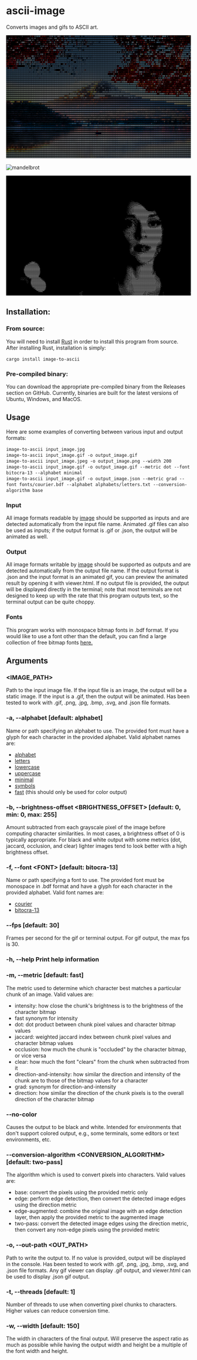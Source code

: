 # ascii-image
Converts images and gifs to ASCII art.

![mount-fuji](gallery/fuji.png)

![mandelbrot](gallery/mandelbrot_small.gif)

![saint-vincent](gallery/stvincent_bw.gif)

## Installation:
### From source:
You will need to install [Rust](https://www.rust-lang.org/learn/get-started) in order to install this program from source. 
After installing Rust, installation is simply:
```
cargo install image-to-ascii
```
### Pre-compiled binary:
You can download the appropriate pre-compiled binary from the Releases section on GitHub. Currently, binaries are built for the latest versions of Ubuntu, Windows, and MacOS.

## Usage
Here are some examples of converting between various input and output formats:
```
image-to-ascii input_image.jpg
image-to-ascii input_image.gif -o output_image.gif
image-to-ascii input_image.jpeg -o output_image.png --width 200
image-to-ascii input_image.gif -o output_image.gif --metric dot --font bitocra-13 --alphabet minimal
image-to-ascii input_image.gif -o output_image.json --metric grad --font fonts/courier.bdf --alphabet alphabets/letters.txt --conversion-algorithm base
```

### Input
All image formats readable by [image](https://docs.rs/image/latest/image/) should be supported as inputs and are detected automatically from the input file name.
Animated .gif files can also be used as inputs; if the output format is .gif or .json, the output will be animated as well.

### Output
All image formats writable by [image](https://docs.rs/image/latest/image/) should be supported as outputs and are detected automatically from the output file name.
If the output format is .json and the input format is an animated gif, you can preview the animated result by opening it with viewer.html.
If no output file is provided, the output will be displayed directly in the terminal; note that most terminals are not designed to keep up with the rate that this program outputs text, so the terminal output can be quite choppy. 

### Fonts
This program works with monospace bitmap fonts in .bdf format. 
If you would like to use a font other than the default, you can find a large collection of free bitmap fonts [here.](https://github.com/Tecate/bitmap-fonts)

## Arguments
### <IMAGE_PATH>
Path to the input image file. If the input file is an image, the output will be a static image. If the input is a .gif, then the output will be animated. Has been tested to work with .gif, .png, .jpg, .bmp, .svg, and .json file formats.

### -a, --alphabet <ALPHABET>            [default: alphabet]
Name or path specifying an alphabet to use. The provided font must have a glyph for each character in the provided alphabet. Valid alphabet names are:
- [alphabet](alphabets/alphabet.txt)
- [letters](alphabets/letters.txt)
- [lowercase](alphabets/lowercase.txt)
- [uppercase](alphabets/uppercase.txt)
- [minimal](alphabets/minimal.txt)
- [symbols](alphabets/symbols.txt)
- [fast](alphabets/fast.txt) (this should only be used for color output)

### -b, --brightness-offset <BRIGHTNESS_OFFSET>    [default: 0, min: 0, max: 255]
Amount subtracted from each grayscale pixel of the image before computing character similarities. In most cases, a brightness offset of 0 is typically appropriate. For black and white output with some metrics (dot, jaccard, occlusion, and clear) lighter images tend to look better with a high brightness offset.

### -f, --font \<FONT>                    [default: bitocra-13]
Name or path specifying a font to use. The provided font must be monospace in .bdf format and have a glyph for each character in the provided alphabet. Valid font names are:
- [courier](fonts/courier.bdf)
- [bitocra-13](fonts/bitocra-13.bdf)

### --fps <FPS>                                [default: 30]
Frames per second for the gif or terminal output. For gif output, the max fps is 30.

### -h, --help                                     Print help information

### -m, --metric <METRIC>                          [default: fast]
The metric used to determine which character best matches a particular chunk of an image. Valid values are:
- intensity:               how close the chunk's brightness is to the brightness of the character bitmap
- fast                     synonym for intensity
- dot:                     dot product between chunk pixel values and character bitmap values
- jaccard:                 weighted jaccard index between chunk pixel values and character bitmap values
- occlusion:               how much the chunk is "occluded" by the character bitmap, or vice versa
- clear:                   how much the font "clears" from the chunk when subtracted from it
- direction-and-intensity: how similar the direction and intensity of the chunk are to those of the bitmap values for a character
- grad:                    synonym for direction-and-intensity
- direction:               how similar the direction of the chunk pixels is to the overall direction of the character bitmap

### --no-color
Causes the output to be black and white. Intended for environments that don't support colored output, e.g., some terminals, some editors or text environments, etc. 

### --conversion-algorithm <CONVERSION_ALGORITHM>  [default: two-pass]
The algorithm which is used to convert pixels into characters. Valid values are:
- base:           convert the pixels using the provided metric only
- edge:           perform edge detection, then convert the detected image edges using the direction metric
- edge-augmented: combine the original image with an edge detection layer, then apply the provided metric to the augmented image
- two-pass:       convert the detected image edges using the direction metric, then convert any non-edge pixels using the provided metric

### -o, --out-path <OUT_PATH>
Path to write the output to. If no value is provided, output will be displayed in the console. Has been tested to work with .gif, .png, .jpg, .bmp, .svg, and .json file formats. Any gif viewer can display .gif output, and viewer.html can be used to display .json gif output.

### -t, --threads <THREADS>                        [default: 1]
Number of threads to use when converting pixel chunks to characters. Higher values can reduce conversion time.

### -w, --width <WIDTH>                            [default: 150]
The width in characters of the final output. Will preserve the aspect ratio as much as possible while having the output width and height be a multiple of the font width and height.
